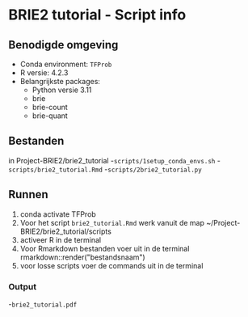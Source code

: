 # BRIE2 tutorial - Script info 

## Benodigde omgeving 
- Conda environment: `TFProb`
- R versie: 4.2.3
- Belangrijkste packages:
  - Python versie 3.11
  - brie
  - brie-count
  - brie-quant
  
## Bestanden 
in Project-BRIE2/brie2_tutorial
-`scripts/1setup_conda_envs.sh`
-`scripts/brie2_tutorial.Rmd`
-`scripts/2brie2_tutorial.py`

## Runnen 
1. conda activate TFProb
2. Voor het script `brie2_tutorial.Rmd` werk vanuit de map ~/Project-BRIE2/brie2_tutorial/scripts
3. activeer R in de terminal 
4. Voor Rmarkdown bestanden voer uit in de terminal rmarkdown::render("bestandsnaam")
5. voor losse scripts voer de commands uit in de terminal

### Output 
-`brie2_tutorial.pdf`
